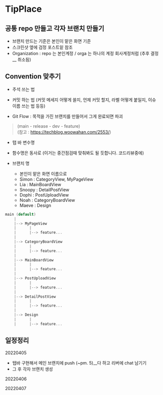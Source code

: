 # TipPlace

## 공통 repo 만들고 각자 브랜치 만들기

 - 브랜치 만드는 기준은 본인이 맡은 화면 기준<br/>
 - 스크린샷 옆에 검정 포스트잍 참조<br/>
 - Organization : repo 는 본인계정 / orga 는 하나의 계정 회사계정처럼 (추후 결정 __ 취소됨)<br/>


## Convention 맞추기

 - 주석 쓰는 법


 - 커밋 하는 법 (커밋 메세지 어떻게 쓸지, 언제 커밋 할지, 라벨 어떻게 붙일지, 이슈 이름 쓰는 법 등등)


 - Git Flow : 목적을 가진 브랜치를 만들어서 그게 완료되면 파괴
> (main - release - dev - feature)  
> (참고 : https://techblog.woowahan.com/2553/)
 
 - 탭 바 변수명


 - 함수명은 동사로 (이거는 중간점검때 맞춰봐도 될 듯합니다. 코드리뷰중에)


 - 브랜치 명
    - 본인이 맡은 화면 이름으로
    - Simon : CategoryView, MyPageView
    - Lia : MainBoardView
    - Snoopy : DetailPostView
    - Dophi : PostUploadView
    - Noah : CategoryBoardView
    - Maeve : Design


```swift
main (default)
    |
    |--> MyPageView
    |      |
    |      |--> feature...
    |
    |--> CategoryBoardView
    |      |
    |      |--> feature...
    |
    |--> MainBoardView
    |      |
    |      |--> feature...
    |
    |--> PostUploadView
    |      |
    |      |--> feature...
    |
    |--> DetailPostView
    |      |
    |      |--> feature...
    |
    |--> Design
    |      |
    |      |--> feature...
```



## 일정정리
20220405
- 탭바 구현해서 메인 브랜치에 push (~pm. 5)__다 하고 리버에 chat 남기기
- 그 후 각자 브랜치 생성

20220406


20220407

